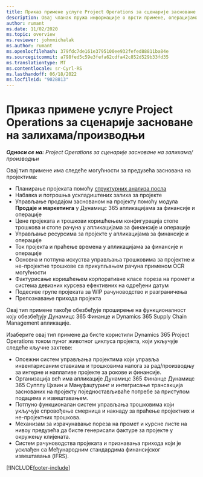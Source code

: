```yaml
---
title: Приказ примене услуге Project Operations за сценарије засноване на залихама/производњи
description: Овај чланак пружа информације о врсти примене, операцијама пројекта за снабдевене сценарије засноване на производњи.
author: rumant
ms.date: 11/02/2020
ms.topic: overview
ms.reviewer: johnmichalak
ms.author: rumant
ms.openlocfilehash: 379fdc7de161e3795100ee932fefed88811ba84e
ms.sourcegitcommit: a798fed5c59e3fefa62cdfa42c852d529b33fd35
ms.translationtype: MT
ms.contentlocale: sr-Cyrl-RS
ms.lasthandoff: 06/18/2022
ms.locfileid: "9028813"
---
```

# <a name="project-operations-for-stockedproduction-based-scenarios-deployment-overview"></a>Приказ примене услуге Project Operations за сценарије засноване на залихама/производњи

_**Односи се на:** Project Operations за сценарије засноване на залихама/производњи_


Овај тип примене има следеће могућности за предузећа заснована на пројектима:

- Планирање пројеката помоћу [структурних анализа посла](work-breakdown-structures.md)
- Набавка и потрошња ускладиштених залиха за пројекте
- Управљање продајом заснованом на пројекту помоћу модула **Продаје и маркетинга** у Дyнамицс 365 апликацијама за финансије и операције
- Цене пројеката и трошкови коришћењем конфигурација стопе трошкова и стопе рачуна у апликацијама за финансије и операције
- Управљање ресурсима за пројекте у апликацијама за финансије и операције
- Ток пројекта и праћење времена у апликацијама за финансије и операције
- Основна и потпуна искуства управљања трошковима за пројектне и не-пројектне трошкове са прикупљањем рачуна применом OCR могућности
- Фактурисање коришћењем корпоративне класе пореза на промет и система девизних курсева ефективних на одређени датум
- Подесиве групе пројеката за WIP рачуноводство и разграничења
- Препознавање прихода пројекта

Овај тип примене такође обезбеђује проширење на функционалност коју обезбеђују Дyнамицс 365 Финанце и Dynamics 365 Supply Chain Management апликације.

Изаберите овај тип примене да бисте користили Dynamics 365 Project Operations током пуног животног циклуса пројекта, који укључује следеће кључне захтеве:

- Опсежни систем управљања пројектима који управља инвентарисаним ставкама и трошковима налога за рад/производњу за интерне и наплативе пројекте за рокове и финансије.
- Организација већ има апликације Дyнамицс 365 Финанце Дyнамицс 365 Супплy Цхаин и Мануфацтуринг и интегрисање трансакција заснованих на пројекту поједностављиваће потребе за приступом подацима и извештавањем.
- Потпуно функционалан систем управљања трошковима који укључује спровођење смерница и накнаду за праћење пројектних и не-пројектних трошкова.
- Механизам за израчунавање пореза на промет и курсне листе на нивоу предузећа да бисте генерисали фактуре за пројекте у окружењу клијената.
- Систем рачуноводства пројеката и признавања прихода који је усклађен са Међународним стандардима финансијског извештавања (IFRS).



[!INCLUDE[footer-include](../includes/footer-banner.md)]